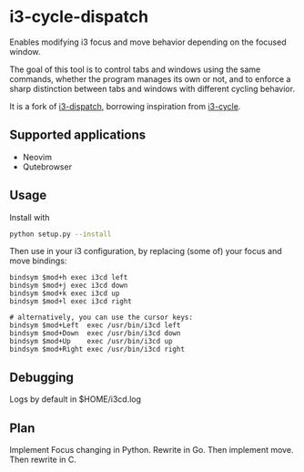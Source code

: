# i3-cycle-dispatch
Enables modifying i3 focus and move behavior depending on the focused window.

The goal of this tool is to control tabs and windows using the same commands, whether the program manages its own or not,
and to enforce a sharp distinction between tabs and windows with different cycling behavior.

It is a fork of [i3-dispatch](https://github.com/teto/i3-dispatch), borrowing inspiration from [i3-cycle](https://github.com/mota/i3-cycle).

## Supported applications
* Neovim
* Qutebrowser

## Usage
Install with
```sh
python setup.py --install
```

Then use in your i3 configuration, by replacing (some of) your focus and move bindings:
```
bindsym $mod+h exec i3cd left
bindsym $mod+j exec i3cd down
bindsym $mod+k exec i3cd up
bindsym $mod+l exec i3cd right

# alternatively, you can use the cursor keys:
bindsym $mod+Left  exec /usr/bin/i3cd left
bindsym $mod+Down  exec /usr/bin/i3cd down
bindsym $mod+Up    exec /usr/bin/i3cd up
bindsym $mod+Right exec /usr/bin/i3cd right

```
## Debugging
Logs by default in $HOME/i3cd.log

## Plan
Implement Focus changing in Python.
Rewrite in Go.
Then implement move.
Then rewrite in C.
